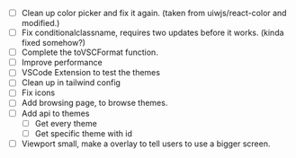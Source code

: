 - [ ] Clean up color picker and fix it again. (taken from uiwjs/react-color and modified.)
- [ ] Fix conditionalclassname, requires two updates before it works. (kinda fixed somehow?)
- [ ] Complete the toVSCFormat function.
- [ ] Improve performance
- [ ] VSCode Extension to test the themes 
- [ ] Clean up in tailwind config
- [ ] Fix icons
- [ ] Add browsing page, to browse themes.
- [ ] Add api to themes
  - [ ] Get every theme 
  - [ ] Get specific theme with id
  
- [ ] Viewport small, make a overlay to tell users to use a bigger screen.